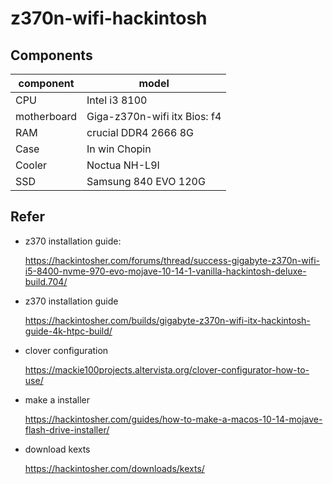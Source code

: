 # z370n-wifi-hackintosh

## Components
component|model
---|---
CPU|  Intel i3 8100
motherboard|  Giga-z370n-wifi itx  Bios: f4
RAM| crucial DDR4 2666 8G
Case| In win Chopin
Cooler| Noctua NH-L9I
SSD|  Samsung 840 EVO 120G


## Refer

- z370 installation guide:

  https://hackintosher.com/forums/thread/success-gigabyte-z370n-wifi-i5-8400-nvme-970-evo-mojave-10-14-1-vanilla-hackintosh-deluxe-build.704/

- z370 installation guide

    https://hackintosher.com/builds/gigabyte-z370n-wifi-itx-hackintosh-guide-4k-htpc-build/

- clover configuration

    https://mackie100projects.altervista.org/clover-configurator-how-to-use/

- make a installer
    
    https://hackintosher.com/guides/how-to-make-a-macos-10-14-mojave-flash-drive-installer/

- download kexts

    https://hackintosher.com/downloads/kexts/
